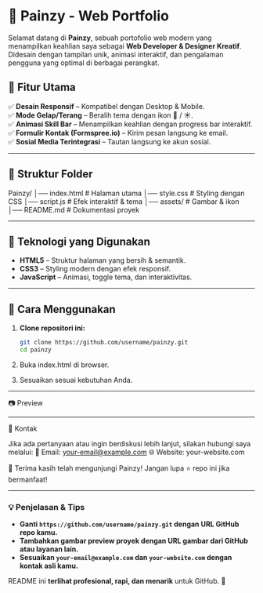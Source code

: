 # 🌟 Painzy - Web Portfolio

Selamat datang di **Painzy**, sebuah portofolio web modern yang menampilkan keahlian saya sebagai **Web Developer & Designer Kreatif**.  
Didesain dengan tampilan unik, animasi interaktif, dan pengalaman pengguna yang optimal di berbagai perangkat.  

## 🚀 Fitur Utama  
✅ **Desain Responsif** – Kompatibel dengan Desktop & Mobile.  
✅ **Mode Gelap/Terang** – Beralih tema dengan ikon 🌙 / ☀️.  
✅ **Animasi Skill Bar** – Menampilkan keahlian dengan progress bar interaktif.  
✅ **Formulir Kontak (Formspree.io)** – Kirim pesan langsung ke email.  
✅ **Sosial Media Terintegrasi** – Tautan langsung ke akun sosial.  

---

## 📂 Struktur Folder
Painzy/ │── index.html       # Halaman utama │── style.css        # Styling dengan CSS │── script.js        # Efek interaktif & tema │── assets/          # Gambar & ikon │── README.md        # Dokumentasi proyek

---

## 🔧 Teknologi yang Digunakan  
- **HTML5** – Struktur halaman yang bersih & semantik.  
- **CSS3** – Styling modern dengan efek responsif.  
- **JavaScript** – Animasi, toggle tema, dan interaktivitas.  

---

## 📌 Cara Menggunakan  
1. **Clone repositori ini:**  
   ```bash
   git clone https://github.com/username/painzy.git
   cd painzy

2. Buka index.html di browser.


3. Sesuaikan sesuai kebutuhan Anda.




---

📷 Preview




---

📩 Kontak

Jika ada pertanyaan atau ingin berdiskusi lebih lanjut, silakan hubungi saya melalui:
📧 Email: your-email@example.com
🌐 Website: your-website.com

💙 Terima kasih telah mengunjungi Painzy! Jangan lupa ⭐ repo ini jika bermanfaat!

---

### **💡 Penjelasan & Tips**  
- **Ganti `https://github.com/username/painzy.git` dengan URL GitHub repo kamu.**  
- **Tambahkan gambar preview proyek dengan URL gambar dari GitHub atau layanan lain.**  
- **Sesuaikan `your-email@example.com` dan `your-website.com` dengan kontak asli kamu.**  

README ini **terlihat profesional, rapi, dan menarik** untuk GitHub. 🚀

